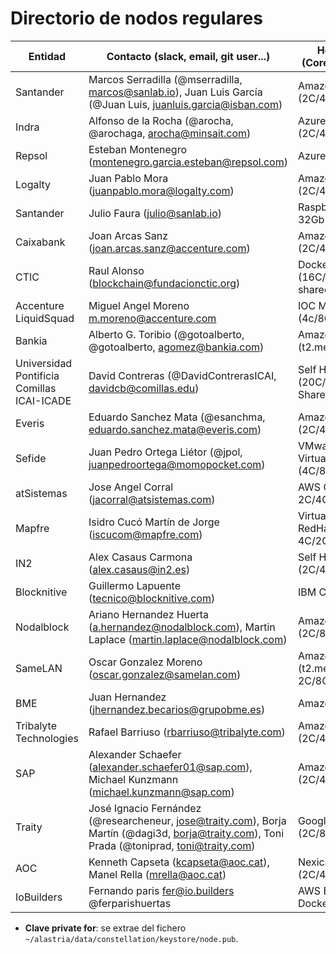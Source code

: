 

# Directorio de nodos regulares

| Entidad | Contacto (slack, email, git user...) | Hosting info (Cores/Mem/HDD) | Clave private for * | enode |
| ------- | ------------------------------------ | ---------------------------------- | ------------- | ----- |
| Santander | Marcos Serradilla (@mserradilla, marcos@sanlab.io), Juan Luis García (@Juan Luis, juanluis.garcia@isban.com) | Amazon AWS (2C/4Gb/30Gb) | KDcY5uqieXxbJHblMiGFImUL45u8FrTm5kqa7/USAHc= | enode://40d35f2087662e168b4c0ea56f692061abd2b8a2748f0729c6f8b207c7ea443b2f15394928c9ee6227f452b5c9d4d59da7030032a3342a7ddb870e75908e2bef@35.176.19.89:21000?discport=0 |
| Indra | Alfonso de la Rocha (@arocha, @arochaga, arocha@minsait.com) | Azure (2C/4Gb/30Gb) | K7H2ULb9cq648JoGXH12UQ/Dj7Poe2GiDYHE+Glrz04= | enode://d4806ab59d39b8f44c01337eba69cdfd0c2a7a00e83b9c32c9f53c6112239dfa152cad5c2928c435f961346fdf06d98fe05b25bcd86c2f99be4837a8ca08af1b@13.81.61.232:21000?discport=0 |
| Repsol | Esteban Montenegro (montenegro.garcia.esteban@repsol.com) | Azure | 8AoHk3WQNvIZuRsfi0CuCreGJya3IlHhOKmaQ9T7CVo= | enode://2bf9235d4b420ab7f633da2dce8787b97ea33f77ed13c82f4c746a1aba01140c5b65924f6497cad483ce680f00b2005d16322284aa8e64c032d6255557724b6e@52.164.228.204:21000?discport=0 |
| Logalty | Juan Pablo Mora (juanpablo.mora@logalty.com) | Amazon AWS (2C/4Gb/45Gb) | 3YSy+mgwKQrlkw+WhE3k1M027YX8hDlGOX+54AIclyA= | enode://c4aef89377231d5b0d79bdd0943e4b6280312bf951704bd54375a369f6f3e14abdc0bb52dddb75467c404c79622a9756e0690e55dfaaea5a78d565e099943eef@34.242.13.183:21000?discport=0 |
| Santander | Julio Faura (julio@sanlab.io) | Raspberry Pi 3, 32Gb SD | (sin constellation) | "enode://d46b5252463a06cdeb5d055ef7fa85ecff5596b7e1976fd7efaec93f54ffd83c46a38be59014827b5a7fbd3aef3eb721414b33d7828328ecbe4f7eccfade3624" |
| Caixabank | Joan Arcas Sanz (joan.arcas.sanz@accenture.com) | Amazon AWS (2C/4GB/50GB) | 7bQOlb9fhwsqnMVOxRVhBOqabcqxokVThsTsfhDYQX8= | enode://20e2f7d2de619b741a62d4f9e07f813db89accdc2fb4553c81ce6556d5a204b8c991bd8095a5e7a5ccf357702d739365a96e0a92c078c005910221fc3765087e@52.19.106.117:21000?discport=0' |
| CTIC | Raul Alonso (blockchain@fundacionctic.org) | Docker (16C/128GB/500GB shared) | yAzJeO8nZXW632IH7ewoa+AqaqMcsNCMJi/pxWiwJHo= | enode://4ad74d67ab246158ac8b9d3b42051b9852ea9a5ad4b156cd6d28aabc4305929f561d4b2df2385f40f3008745eb5c5a6933bdbe75cb45844f235a00e49bb2c98f@212.89.8.169:21000?discport=0 |
| Accenture LiquidSquad | Miguel Angel Moreno m.moreno@accenture.com | IOC Madrid (4c/8GB/50GB) | tlRepC3vx488Vr+/YOMlpx/Dq4j3BOqJE0sei5Oq6jI= | enode://23ceb28a9bb2fb54ce515a61a0e2f2d56d136bf7f3396075738f11bd56839fb3eeb4de60f505c2e4b251376b52fdcc9eb5668ab0443ff6aa8f6b666e23ae031a@83.217.250.28:21000?discport=0 |
| Bankia | Alberto G. Toribio (@gotoalberto, @gotoalberto, agomez@bankia.com) | Amazon AWS (t2.medium 30GB) | WbZIaF9L30XqS/sWP6dNj6f4CVq15JsctS9ZDE1qwc0= | enode://742f64d60f47757c9718448dd2a55389cde0b7818c4f9ec33635203f1e1b5792241cba29fc28cfdf0c7ac9f9002fc4efe8248fdf7dbeaed4e5e23142cd3c1f2e@34.250.103.51:21000?discport=0 |
| Universidad Pontificia Comillas ICAI-ICADE | David Contreras (@DavidContrerasICAI, davidcb@comillas.edu) | Self Hosted (20C/128Gb/8TB Shared) | I7/NxaIoUEIKXGP5Xk60jeQEtyvph5N/85ukOTCgYFQ= | enode://26601cf66bcb5617d119a6960a656a07af6c4bfcf0bc3362e341083874ba39d867affbb82c5e630eb2a299110f4667ab39f45626b42c658d79b27ee6a44a59a7@130.206.64.6:21000?discport=0 |
| Everis | Eduardo Sanchez Mata (@esanchma, eduardo.sanchez.mata@everis.com) | Amazon AWS (2C/4Gb/30Gb) | 2czuLciss8BU/6DLVJsuSpWUdQTxiM1uCGsMJSH323Q= | enode://54ad52574d4d9d8a9b20011705dcd2945fa8a01f7a49ed61c00a33be8c658da37ff1f8ec3e1aa09504e770a168bf6269c94e5ae0072eca97f91570b19c8ccf63@52.47.203.210:21000?discport=0 |
| Sefide | Juan Pedro Ortega Liétor (@jpol, juanpedroortega@momopocket.com) | VMware VSphere Virtual Machine (4C/8Gb/50Gb) | 0yR+aYCZc+mQ3dtRe3pBd7QbkNaG7KMD7S+MVWTgQ2Y= | enode://fa7a7077b4e1008dede51e0d5bd44c5bb943ce716864a6045df0a219f6112de39b705c0920d1e51c030f144177b17a06bccd2c6e70fe9309eac84fb265110125@87.253.228.23:21000?discport=0 |
| atSistemas | Jose Angel Corral (jacorral@atsistemas.com) | AWS CentOS7.4 2C/4GB/8GB+20GB | iuTymSPrfS/5NB9HZcqLV1vaT97Z6UxEEady8p+iVwE= | enode://2754d548777d8ab7dd29ccd7c67deaac3de1740f9239b57ebc3d5346f6708f846c07d0a92b0a05db516c74675475761bad3777a615c8a636b6d24cc0a0355a32@52.31.219.254:21000?discport=0 |
| Mapfre | Isidro Cucó Martín de Jorge (iscucom@mapfre.com) | VirtualBox VM RedHat 64-bit 4C/2GB/64GB | 71m+QPnxDU+pTfMwMxiDHwbq7ZM901oQRRXbaJcwfXk= | enode://933b52d602be73a267b75897306e4668e2be101f9688aa022d3fa1cf93dc1ec1e8b49fd34c674daeeea20eee2c867c907897a3a7b054770a2d999b1a2a755c83@83.56.42.181:21000?discport=0 |
| IN2 | Alex Casaus Carmona (alex.casaus@in2.es) | Self Hosted (2C/4GB/30GB) | g6cB/4E4txR2bES42na7XVLgKjFCLWImklQfIRmSyQQ= | enode://d9ea38861f138f2a9be149c064d57a335f07fe171fb1396e4311650c4d18ededebbc786c95944f1ce22279fa7939eda9a989d19bd4a7852dc968ea88f6dfa6f1@89.40.139.180:21000?discport=0 |
| Blocknitive | Guillermo Lapuente (tecnico@blocknitive.com) | IBM Cloud | vSxzxujSWkVMJoA68R4VgbMEbY2l1RxsRejGzRKf2B0= | enode://236834b519f160a2213e9c5bc9c6b3787fab86e3bfc1e9728b1d855528687399847ca51206edbee21b8fea6c02542f5b369e31061169c138dca364e3987f0006@169.60.149.188:21000?discport=0 |
| Nodalblock | Ariano Hernandez Huerta (a.hernandez@nodalblock.com), Martin Laplace (martin.laplace@nodalblock.com) | Amazon AWS (2C/8Gb/300Gb) | NpkuvGmydJrdG2+425BmJLOc2NuPMvsKJuS99AZQIH8= | enode://b556317d9503dfeaabb0bd5d7592d5b5c2fe3f37f94bb0b92b3c2d81b2b1844d6ac4583f688e35f5d725017d091676b7c43fc0b920cbf7e6f3a20c3bd9d0ed9c@52.51.36.74:21000?discport=0 |
| SameLAN | Oscar Gonzalez Moreno (oscar.gonzalez@samelan.com) | Amazon AWS (t2.medium, 2C/8Gb/50Gb) | VeCu26jVrVKIqAkidIAPGfMZwqQobhOpTkwBQHPtJGo= | enode://a37863dd51ca9c5861242146557983781075d4a082fa9fb0d3d8e2930d1060c5d02d48741574332db0ba14aa8366a099312454372210674596a333c011dc29d3@34.240.42.125:21000?discport=0 |
| BME | Juan Hernandez (jhernandez.becarios@grupobme.es) | Amazon AWS | yzVgpeqc87YmpR82QAvKVq8DOPiZnUoGZDe0B86Xn3o= | enode://e0d77956c697c4ff905a8d898a5d1d4cfd29d9a740b83c6745e2bd8575bf09cd370a8879c9b4c623e87a5949f3745ab32979431abee19f697ffb17b87b53765c@52.30.89.179:21000?discport=0 |
| Tribalyte Technologies | Rafael Barriuso (rbarriuso@tribalyte.com) | Amazon AWS (2C/4Gb/30Gb) | wsyiYRPs8pWjw1NsTdkmzYordSv8GCCXS7tvk2CM53g= | enode://ed6703915f666df745771f31941840b301486179983dfae05c909813fb3ad200978e43bd6c44f8a3bfcb39ea8628018a41baa825944500b064b4e14911da5476@52.209.188.78:21000?discport=0 |
| SAP | Alexander Schaefer (alexander.schaefer01@sap.com), Michael Kunzmann (michael.kunzmann@sap.com) | Amazon AWS (2C/4Gb/30Gb) | KxSUuSZYYZ9J/FobNqOp0vHIDEYm4VchZ61Uci21AxU= | enode://b97b26246f6d1598481ac99da250708186de90c281dd04d33399d32304abae5f5cb5c2e7e317703da7796a25f36e18936e4cfbe54c24a580e70c6d7c62c2c838@54.93.229.117:21000?discport=0 |
| Traity | José Ignacio Fernández (@researcheneur, jose@traity.com), Borja Martín (@dagi3d, borja@traity.com), Toni Prada (@toniprad, toni@traity.com) | Google Cloud (2C/8Gb/40Gb) | M+ECJTDZlkSowiwjphfUKOUEDd1ibLMyyUyNhuMnDxI= | enode://7a66664f0cec9ef2f75df6bec0353c3f4a8c5c2af2621787ec71fb7f8f8f8f8fb75a653c8021277d70418b469aee2246028d663bac827569daea86b6bae13a62@35.192.49.250:21000?discport=0 |
| AOC | Kenneth Capseta (kcapseta@aoc.cat), Manel Rella (mrella@aoc.cat) | Nexica.com  (2C/4Gb/32Gb) | LCj+lYGQGp4iuCyA18NwCs72HA/Ed4Ny3HNwmECEaDo= | enode://ed972fa5c8adce62c773144c270e854fe250753693bda23e92d9a42fded68042fd21e5d411b7757c3fb34ec4470d2c952a08a0d9a2a9fb9aa9f7b844043d84cb@185.86.34.68:21000?discport=0 |
| IoBuilders | Fernando paris fer@io.builders @ferparishuertas| AWS ECS t2.medium Docker | YHpqeYn1ELzTC6ryM0UEv/XwipbQUa68PE/Hy3DIABc= | enode://0f539feb01fbeb2d0270de82bd0dd31d07a6be05d4e5325326641e9546cc91ad96e693b0e02e2646ba2fae0414ff78c82e099c2e593b3a69426952f3e8ac5687@34.246.45.100:21000?discport=0 |

* **Clave private for**: se extrae del fichero `~/alastria/data/constellation/keystore/node.pub`.
